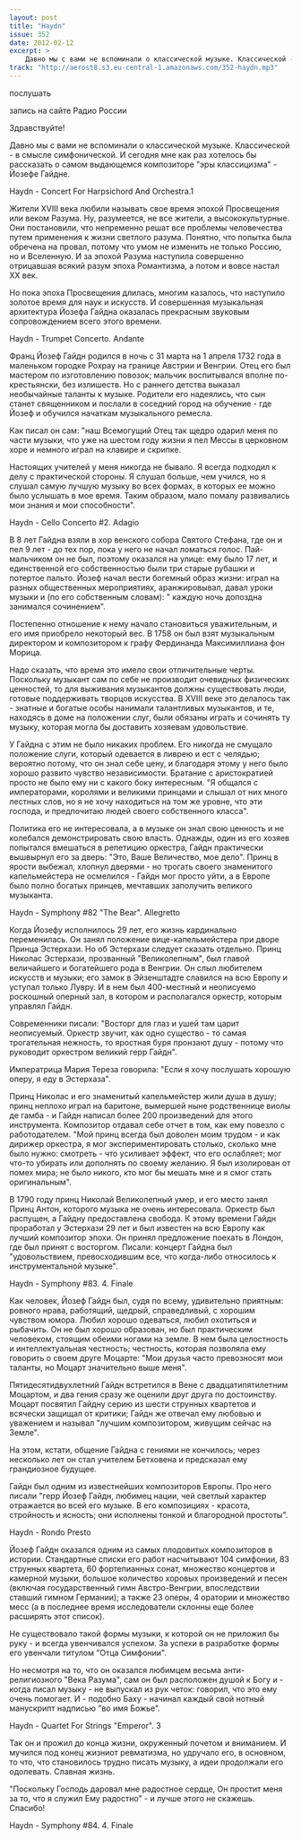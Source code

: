 ```yaml
---
layout: post
title: "Haydn"
issue: 352
date: 2012-02-12
excerpt: >
    Давно мы с вами не вспоминали о классической музыке. Классической - в смысле симфонической. И сегодня мне как раз хотелось бы рассказать о самом выдающемся композиторе "эры классицизма" - Йозефе Гайдне.
track: "http://aerost8.s3.eu-central-1.amazonaws.com/352-haydn.mp3"
---
```


послушать

запись на сайте Радио России

Здравствуйте!

Давно мы с вами не вспоминали о классической музыке. Классической - в смысле симфонической. И сегодня мне как раз хотелось бы рассказать о самом выдающемся композиторе "эры классицизма" - Йозефе Гайдне.

Haydn - Concert For Harpsichord And Orchestra.1

Жители XVIII века любили называть свое время эпохой Просвещения или веком Разума. Ну, разумеется, не все жители, а высококультурные. Они постановили, что непременно решат все проблемы человечества путем применения к жизни светлого разума. Понятно, что попытка была обречена на провал, потому что умом не изменить не только Россию, но и Вселенную. И за эпохой Разума наступила совершенно отрицавшая всякий разум эпоха Романтизма, а потом и вовсе настал XX век.

Но пока эпоха Просвещения длилась, многим казалось, что наступило золотое время для наук и искусств. И совершенная музыкальная архитектура Йозефа Гайдна оказалась прекрасным звуковым сопровождением всего этого времени.

Haydn - Trumpet Concerto. Andante

Франц Йозеф Гайдн родился в ночь с 31 марта на 1 апреля 1732 года в маленьком городке Рохрау на границе Австрии и Венгрии. Отец его был мастером по изготовлению повозок; мальчик воспитывался вполне по-крестьянски, без излишеств. Но с раннего детства выказал необычайные таланты к музыке. Родители его надеялись, что сын станет священником и послали в соседний город на обучение - где Йозеф и обучился начаткам музыкального ремесла.

Как писал он сам: "наш Всемогущий Отец так щедро одарил меня по части музыки, что уже на шестом году жизни я пел Мессы в церковном хоре и немного играл на клавире и скрипке.

Настоящих учителей у меня никогда не бывало. Я всегда подходил к делу с практической стороны. Я слушал больше, чем учился, но я слушал самую лучшую музыку во всех формах, в которых ее можно было услышать в мое время. Таким образом, мало помалу развивались мои знания и мои способности".

Haydn - Cello Concerto #2. Adagio

В 8 лет Гайдна взяли в хор венского собора Святого Стефана, где он и пел 9 лет - до тех пор, пока у него не начал ломаться голос. Пай-мальчиком он не был, поэтому оказался на улице: ему было 17 лет, и единственной его собственностью были три старые рубашки и потертое пальто. Йозеф начал вести богемный образ жизни: играл на разных общественных мероприятиях, аранжировывал, давал уроки музыки и (по его собственным словам): " каждую ночь допоздна занимался сочинением".

Постепенно отношение к нему начало становиться уважительным, и его имя приобрело некоторый вес. В 1758 он был взят музыкальным директором и композитором к графу Фердинанда Максимиллиана фон Морица.

Надо сказать, что время это имело свои отличительные черты. Поскольку музыкант сам по себе не производит очевидных физических ценностей, то для выживания музыкантов должны существовать люди, готовые поддерживать творцов искусства. В XVIII веке это делалось так - знатные и богатые особы нанимали талантливых музыкантов, и те, находясь в доме на положении слуг, были обязаны играть и сочинять ту музыку, которая могла бы доставить хозяевам удовольствие.

У Гайдна с этим не было никаких проблем. Его никогда не смущало положение слуги, который одевается в ливрею и ест с челядью; вероятно потому, что он знал себе цену, и благодаря этому у него было хорошо развито чувство независимости. Братание с аристократией просто не было ему ни с какого боку интересным. "Я общался с императорами, королями и великими принцами и слышал от них много лестных слов, но я не хочу находиться на том же уровне, что эти господа, и предпочитаю людей своего собственного класса".

Политика его не интересовала, а в музыке он знал свою ценность и не колебался демонстрировать свою власть. Однажды, один из его хозяев попытался вмешаться в репетицию оркестра, Гайдн практически вышвырнул его за дверь: "Это, Ваше Величество, мое дело". Принц в ярости выбежал, хлопнул дверями - но трогать своего знаменитого капельмейстера не осмелился - Гайдн мог просто уйти, а в Европе было полно богатых принцев, мечтавших заполучить великого музыканта.

Haydn - Symphony #82 "The Bear". Allegretto

Когда Йозефу исполнилось 29 лет, его жизнь кардинально переменилась. Он занял положение вице-капельмейстера при дворе Принца Эстерхази. Но об Эстерхази следует сказать отдельно. Принц Николас Эстерхази, прозванный "Великолепным", был главой величайшего и богатейшего рода в Венгрии. Он слыл любителем искусств и музыки; его замок в Эйзенштадте славился на всю Европу и уступал только Лувру. И в нем был 400-местный и неописуемо роскошный оперный зал, в котором и располагался оркестр, которым управлял Гайдн.

Современники писали: "Восторг для глаз и ушей там царит неописуемый. Оркестр звучит, как одно существо - то самая трогательная нежность, то яростная буря пронзают душу - потому что руководит оркестром великий герр Гайдн".

Императрица Мария Тереза говорила: "Если я хочу послушать хорошую оперу, я еду в Эстерхаза".

Принц Николас и его знаменитый капельмейстер жили душа в душу; принц неплохо играл на баритоне, вымершей ныне родственнице виолы де гамба - и Гайдн написал более 200 произведений для этого инструмента. Композитор отдавал себе отчет в том, как ему повезло с работодателем. "Мой принц всегда был доволен моим трудом - и как дирижер оркестра, я мог экспериментировать столько, сколько мне было нужно: смотреть - что усиливает эффект, что его ослабляет; мог что-то убирать или дополнять по своему желанию. Я был изолирован от помех мира; не было никого, кто мог бы мешать мне и я смог стать оригинальным".

В 1790 году принц Николай Великолепный умер, и его место занял Принц Антон, которого музыка не очень интересовала. Оркестр был распущен, а Гайдну предоставлена свобода. К этому времени Гайдн проработал у Эстерхази 29 лет и был известен на всю Европу как лучший композитор эпохи. Он принял предложение поехать в Лондон, где был принят с восторгом. Писали: концерт Гайдна был "удовольствием, превосходившим все, что когда-либо относилось к инструментальной музыке".

Haydn - Symphony #83. 4. Finale

Как человек, Йозеф Гайдн был, судя по всему, удивительно приятным: ровного нрава, работящий, щедрый, справедливый, с хорошим чувством юмора. Любил хорошо одеваться, любил охотиться и рыбачить. Он не был хорошо образован, но был практическим человеком, стоящим обеими ногами на земле. В нем была целостность и интеллектуальная честность; честность, которая позволяла ему говорить о своем друге Моцарте: "Мои друзья часто превозносят мои таланты, но Моцарт значительно выше меня".

Пятидесятидвухлетний Гайдн встретился в Вене с двадцатипятилетним Моцартом, и два гения сразу же оценили друг друга по достоинству. Моцарт посвятил Гайдну серию из шести струнных квартетов и всячески защищал от критики; Гайдн же отвечал ему любовью и уважением и называл "лучшим композитором, живущим сейчас на Земле".

На этом, кстати, общение Гайдна с гениями не кончилось; через несколько лет он стал учителем Бетховена и предсказал ему грандиозное будущее.

Гайдн был одним из известнейших композиторов Европы. Про него писали "герр Йозеф Гайдн, любимец нации, чей светлый характер отражается во всей его музыке. В его композициях - красота, стройность и ясность; они исполнены тонкой и благородной простоты".

Haydn - Rondo Presto

Йозеф Гайдн оказался одним из самых плодовитых композиторов в истории. Стандартные списки его работ насчитывают 104 симфонии, 83 струнных квартета, 60 фортепианных сонат, множество концертов и камерной музыки, большое количество хоровых произведений и песен (включая государственный гимн Австро-Венгрии, впоследствии ставший гимном Германии); а также 23 оперы, 4 оратории и множество месс (а в последнее время исследователи склонны еще более расширять этот список).

Не существовало такой формы музыки, к которой он не приложил бы руку - и всегда увенчивался успехом. За успехи в разработке формы его увенчали титулом "Отца Симфонии".

Но несмотря на то, что он оказался любимцем весьма анти-религиозного "Века Разума", сам он был расположен душой к Богу и - когда писал музыку - не выпускал из рук четок: говорил, что это ему очень помогает. И - подобно Баху - начинал каждый свой нотный манускрипт надписью "во имя Божье".

Haydn - Quartet For Strings "Emperor". 3

Так он и прожил до конца жизни, окруженный почетом и вниманием. И мучился под конец жизниот ревматизма, но удручало его, в основном, то что, что становилось трудно писать музыку, а идеи продолжали его одолевать. Славная жизнь.

"Поскольку Господь даровал мне радостное сердце, Он простит меня за то, что я служил Ему радостно" - и лучше этого не скажешь. Спасибо!

Haydn - Symphony #84. 4. Finale
